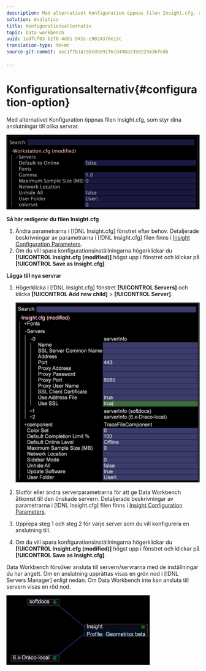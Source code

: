```yaml
---
description: Med alternativet Konfiguration öppnas filen Insight.cfg, som styr dina anslutningar till olika servrar.
solution: Analytics
title: Konfigurationsalternativ
topic: Data workbench
uuid: 1edfcf03-b278-4d81-942c-c9024378e13c
translation-type: tm+mt
source-git-commit: aec1f7b14198cdde91f61d490a235022943bfedb

---
```



# Konfigurationsalternativ{#configuration-option}

Med alternativet Konfiguration öppnas filen Insight.cfg, som styr dina anslutningar till olika servrar.

![](assets/cfg_Workstation.png)

**Så här redigerar du filen Insight.cfg**

1. Ändra parametrarna i [!DNL Insight.cfg] fönstret efter behov. Detaljerade beskrivningar av parametrarna i [!DNL Insight.cfg] filen finns i [Insight Configuration Parameters](../../../home/c-get-started/c-insght-config-param.md#concept-14da97d0756348e885c08ca9e866074b).
1. Om du vill spara konfigurationsinställningarna högerklickar du **[!UICONTROL Insight.cfg (modified)]** högst upp i fönstret och klickar på **[!UICONTROL Save as Insight.cfg]**.

**Lägga till nya servrar**

1. Högerklicka i [!DNL Insight.cfg] fönstret **[!UICONTROL Servers]** och klicka **[!UICONTROL Add new child]** > **[!UICONTROL Server]**.

   ![](assets/cfg_Workstation_AddServer.png)

1. Slutför eller ändra serverparametrarna för att ge Data Workbench åtkomst till den önskade servern. Detaljerade beskrivningar av parametrarna i [!DNL Insight.cfg] filen finns i [Insight Configuration Parameters](../../../home/c-get-started/c-insght-config-param.md#concept-14da97d0756348e885c08ca9e866074b).
1. Upprepa steg 1 och steg 2 för varje server som du vill konfigurera en anslutning till.
1. Om du vill spara konfigurationsinställningarna högerklickar du **[!UICONTROL Insight.cfg (modified)]** högst upp i fönstret och klickar på **[!UICONTROL Save as Insight.cfg]**.

Data Workbench försöker ansluta till servern/servrarna med de inställningar du har angett. Om en anslutning upprättas visas en grön nod i [!DNL Servers Manager] enligt nedan. Om Data Workbench inte kan ansluta till servern visas en röd nod.

![](assets/vis_SysStat_RedGreenDots.png)

